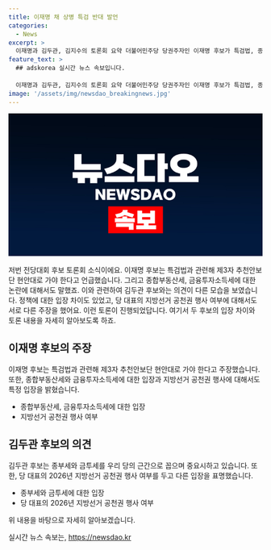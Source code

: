 ```yaml
---
title: 이재명 채 상병 특검 반대 발언
categories:
  - News
excerpt: >
  이재명과 김두관, 김지수의 토론회 요약 더불어민주당 당권주자인 이재명 후보가 특검법, 종부세, 금투세 등에 대한 입장을 밝히며 논란을 불러일으킴. 김두관 후보는 지방선거 공천권 행사 여부와 관련해 의견을 제기하며 이후보의 대선 패배에 대한 질문을 제기함. 2026년 지방선거에 대한 입장 차이와 이재명 후보의 대선 패배에 대한 아쉬움을 토로하는 모습이 논란을 불러옴.
feature_text: >
  ## adskorea 실시간 뉴스 속보입니다.

  이재명과 김두관, 김지수의 토론회 요약 더불어민주당 당권주자인 이재명 후보가 특검법, 종부세, 금투세 등에 대한 입장을 밝히며 논란을 불러일으킴. 김두관 후보는 지방선거 공천권 행사 여부와 관련해 의견을 제기하며 이후보의 대선 패배에 대한 질문을 제기함. 2026년 지방선거에 대한 입장 차이와 이재명 후보의 대선 패배에 대한 아쉬움을 토로하는 모습이 논란을 불러옴.
image: '/assets/img/newsdao_breakingnews.jpg'
---
```


<p><img src="/assets/img/newsdao_breakingnews.jpg" alt="adskorea 속보" /></p>

<p>저번 전당대회 후보 토론회 소식이에요. 이재명 후보는 특검법과 관련해 제3자 추천안보단 현안대로 가야 한다고 언급했습니다. 그리고 종합부동산세, 금융투자소득세에 대한 논란에 대해서도 말했죠. 이와 관련하여 김두관 후보와는 의견이 다른 모습을 보였습니다. 정책에 대한 입장 차이도 있었고, 당 대표의 지방선거 공천권 행사 여부에 대해서도 서로 다른 주장을 했어요. 이런 토론이 진행되었답니다. 여기서 두 후보의 입장 차이와 토론 내용을 자세히 알아보도록 하죠. </p>

<h2 data-ke-size="size26">이재명 후보의 주장</h2>

<p data-ke-size="size16">이재명 후보는 특검법과 관련해 제3자 추천안보단 현안대로 가야 한다고 주장했습니다. 또한, 종합부동산세와 금융투자소득세에 대한 입장과 지방선거 공천권 행사에 대해서도 특정 입장을 밝혔습니다.</p>

<ul>
<li>종합부동산세, 금융투자소득세에 대한 입장</li>
<li>지방선거 공천권 행사 여부</li>
</ul>

<h2 data-ke-size="size26">김두관 후보의 의견</h2>

<p data-ke-size="size16">김두관 후보는 종부세와 금투세를 우리 당의 근간으로 꼽으며 중요시하고 있습니다. 또한, 당 대표의 2026년 지방선거 공천권 행사 여부를 두고 다른 입장을 표명했습니다.</p>

<ul>
<li>종부세와 금투세에 대한 입장</li>
<li>당 대표의 2026년 지방선거 공천권 행사 여부</li>
</ul>

<p>위 내용을 바탕으로 자세히 알아보겠습니다.</p>
실시간 뉴스 속보는, <a href="https://newsdao.kr" rel="dofollow">https://newsdao.kr</a>


